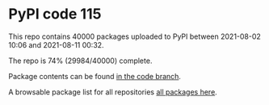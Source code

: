 # PyPI code 115

This repo contains 40000 packages uploaded to PyPI between 
2021-08-02 10:06 and 2021-08-11 00:32.

The repo is 74% (29984/40000) complete.

Package contents can be found [in the code branch](https://github.com/pypi-data/pypi-mirror-115/tree/code/packages).

A browsable package list for all repositories [all packages here](https://pypi-data.github.io/website/repositories/pypi-mirror-115).


